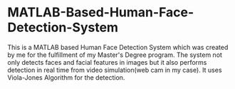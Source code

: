 # MATLAB-Based-Human-Face-Detection-System
This is a MATLAB based Human Face Detection System which was created by me for the fulfillment of my Master's Degree program. The system not only detects faces and facial features in images but it also performs detection in real time from video simulation(web cam in my case). It uses Viola-Jones Algorithm for the detection.
